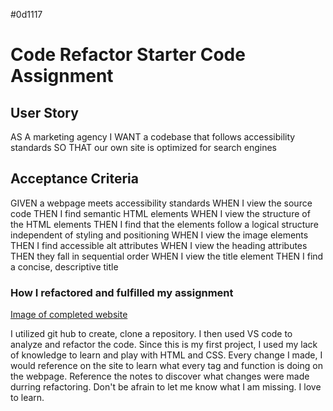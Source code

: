 #0d1117
# **Code Refactor Starter Code Assignment**

## User Story

AS A marketing agency
I WANT a codebase that follows accessibility standards
SO THAT our own site is optimized for search engines

## Acceptance Criteria

GIVEN a webpage meets accessibility standards
WHEN I view the source code
THEN I find semantic HTML elements
WHEN I view the structure of the HTML elements
THEN I find that the elements follow a logical structure independent of styling and positioning
WHEN I view the image elements
THEN I find accessible alt attributes
WHEN I view the heading attributes
THEN they fall in sequential order
WHEN I view the title element
THEN I find a concise, descriptive title


### How I refactored and fulfilled my assignment 

[Image of completed website](/01-html-css-git-homework-demo.png)

I utilized git hub to create, clone a repository. I then used VS code to analyze and refactor the code. Since this is my first project, I used my lack of knowledge to learn and play with HTML and CSS. Every change I made, I would reference on the site to learn what every tag and function is doing on the webpage. Reference the notes to discover what changes were made durring refactoring. Don't be afrain to let me know what I am missing. I love to learn.
